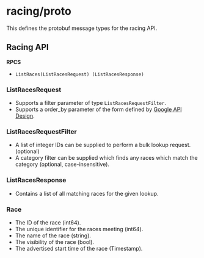 # racing/proto
This defines the protobuf message types for the racing API.

## Racing API

**RPCS**

- `ListRaces(ListRacesRequest) (ListRacesResponse)`

### ListRacesRequest
- Supports a filter parameter of type `ListRacesRequestFilter`.
- Supports a order_by parameter of the form defined by [Google API Design](https://cloud.google.com/apis/design/design_patterns#sorting_order).

### ListRacesRequestFilter
- A list of integer IDs can be supplied to perform a bulk lookup request. (optional)
- A category filter can be supplied which finds any races which match the category (optional, case-insensitive).

### ListRacesResponse
- Contains a list of all matching races for the given lookup.

### Race
- The ID of the race (int64).
- The unique identifier for the races meeting (int64).
- The name of the race (string).
- The visibility of the race (bool).
- The advertised start time of the race (Timestamp).